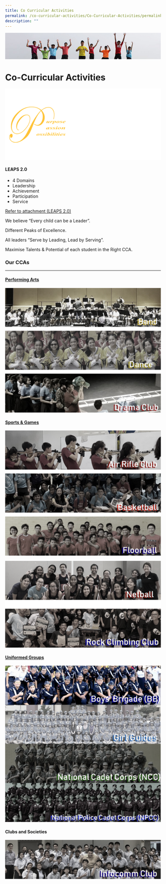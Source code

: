 ```yaml
---
title: Co Curricular Activities
permalink: /co-curricular-activities/Co-Curricular-Activities/permalink/
description: ""
---
```

![](/images/Banner.jpg)

Co-Curricular Activities
========================

![](/images/CCA1.png)

#### LEAPS 2.0

*   4 Domains
*   Leadership
*   Achievement
*   Participation
*   Service


[Refer to attachment (LEAPS 2.0)](/files/leaps%202%200.pdf)


We believe “Every child can be a Leader”.

Different Peaks of Excellence.

All leaders “Serve by Leading, Lead by Serving”.

Maximise Talents & Potential of each student in the Right CCA.


### Our CCAs
--------

#### [Performing Arts](/co-curricular-activities/Performing-Arts/Performing-Arts/permalink/)

![](/images/Performingarts.png)

#### [Sports & Games](/co-curricular-activities/Sports-and-Games/Sports-and-Games/permalink/)

![](/images/Sportsandgames.png)

![](/images/Sports.png)

#### [Uniformed Groups](/co-curricular-activities/Uniformed-Groups/Uniformed-Groups/permalink/)

![](/images/UG.png)

#### Clubs and Societies

![](/images/Clubs.png)